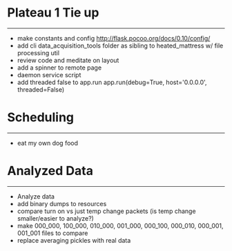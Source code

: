 
# Plateau 1 Tie up
---
* make constants and config http://flask.pocoo.org/docs/0.10/config/
* add cli data_acquisition_tools folder as sibling to heated_mattress w/ file processing util
* review code and meditate on layout
* add a spinner to remote page
* daemon service script
* add threaded false to app.run app.run(debug=True, host='0.0.0.0', threaded=False) 


# Scheduling
---

* eat my own dog food

# Analyzed Data
---

* Analyze data
* add binary dumps to resources
* compare turn on vs just temp change packets (is temp change smaller/easier to analyze?)
* make 000_000, 100_000, 010_000, 001_000, 000_100, 000_010, 000_001, 001_001  files to compare
* replace averaging pickles with real data
